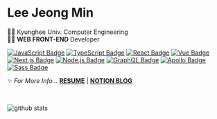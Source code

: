 # Lee Jeong Min
👩‍🎓 Kyunghee Univ. Computer Engineering  
👩‍💻 **WEB FRONT-END** Developer
  
[![JavaScript Badge](https://img.shields.io/badge/JavaScript-F7DF1E?style=flat-square&logo=JavaScript&logoColor=white)](https://javascript.info/)
[![TypeScript Badge](https://img.shields.io/badge/Typescript-235A97?style=flat-square&logo=Typescript&logoColor=white)](https://www.typescriptlang.org/)
[![React Badge](https://img.shields.io/badge/React-61DAFB?style=flat-square&logo=React&logoColor=white)](https://reactjs.org/)
[![Vue Badge](https://img.shields.io/badge/Vue-4FC08D?style=flat-square&logo=Vue.js&logoColor=white)](https://vuejs.org/)
[![Next.js Badge](https://img.shields.io/badge/Next.js-000000?style=flat-square&logo=Next.js&logoColor=white)](https://nextjs.org/)
[![Node.js Badge](https://img.shields.io/badge/Node.js-339933?style=flat-square&logo=Node.js&logoColor=white)](https://nodejs.org/)
[![GraphQL Badge](https://img.shields.io/badge/GraphQL-E10098?style=flat-square&logo=GraphQL&logoColor=white)](https://graphql.org/)
[![Apollo Badge](https://img.shields.io/badge/Apollo-311C87?style=flat-square&logo=Apollo-GraphQL&logoColor=white)](https://www.apollographql.com/)
[![Sass Badge](https://img.shields.io/badge/Sass-CC6699?style=flat-square&logo=Sass&logoColor=white)](https://sass-lang.com/)
  
✨ *For More Info...* **[RESUME](https://www.notion.so/2739387474ca4389bbadd9e9b627b570)** | **[NOTION BLOG](https://www.notion.so/danmin20/Jeongmin-Lee-c92d4134bdb545b28d9895333292bd5c)**

<br>
<div>
  
  ![github stats](https://github-readme-stats.vercel.app/api?username=danmin20)

</div>

